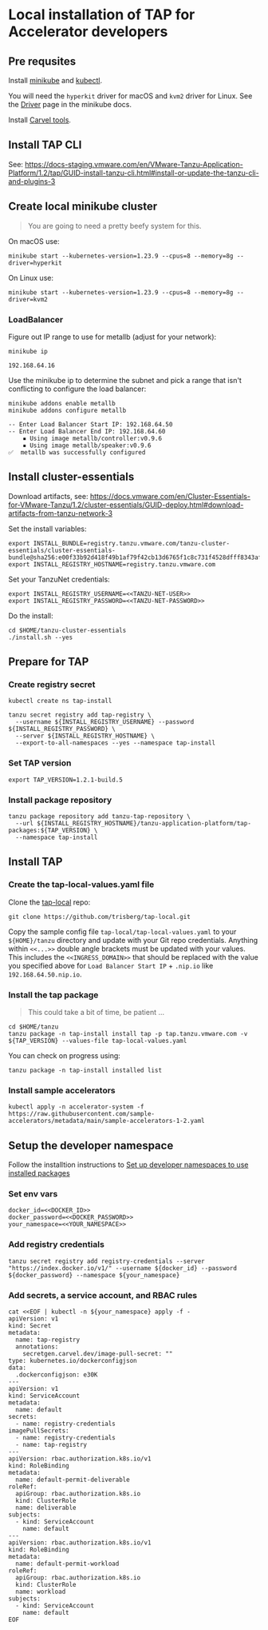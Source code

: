 # Local installation of TAP for Accelerator developers

## Pre requsites

Install [minikube](https://minikube.sigs.k8s.io/docs/start/) and [kubectl](https://kubernetes.io/docs/tasks/tools/#kubectl).

You will need the `hyperkit` driver for macOS and `kvm2` driver for Linux. See the [Driver](https://minikube.sigs.k8s.io/docs/drivers/) page in the minikube docs.

Install [Carvel tools](https://carvel.dev/#install).

## Install TAP CLI

See: https://docs-staging.vmware.com/en/VMware-Tanzu-Application-Platform/1.2/tap/GUID-install-tanzu-cli.html#install-or-update-the-tanzu-cli-and-plugins-3

## Create local minikube cluster

> You are going to need a pretty beefy system for this.

On macOS use:

```
minikube start --kubernetes-version=1.23.9 --cpus=8 --memory=8g --driver=hyperkit
```

On Linux use:

```
minikube start --kubernetes-version=1.23.9 --cpus=8 --memory=8g --driver=kvm2
```

### LoadBalancer

Figure out IP range to use for metallb (adjust for your network):

```
minikube ip
```

```
192.168.64.16
```

Use the minikube ip to determine the subnet and pick a range that isn't conflicting to configure the load balancer:

```
minikube addons enable metallb
minikube addons configure metallb
```

```
-- Enter Load Balancer Start IP: 192.168.64.50
-- Enter Load Balancer End IP: 192.168.64.60
    ▪ Using image metallb/controller:v0.9.6
    ▪ Using image metallb/speaker:v0.9.6
✅  metallb was successfully configured
```

## Install cluster-essentials

Download artifacts, see: https://docs.vmware.com/en/Cluster-Essentials-for-VMware-Tanzu/1.2/cluster-essentials/GUID-deploy.html#download-artifacts-from-tanzu-network-3

Set the install variables:

```
export INSTALL_BUNDLE=registry.tanzu.vmware.com/tanzu-cluster-essentials/cluster-essentials-bundle@sha256:e00f33b92d418f49b1af79f42cb13d6765f1c8c731f4528dfff8343af042dc3e
export INSTALL_REGISTRY_HOSTNAME=registry.tanzu.vmware.com
```

Set your TanzuNet credentials:

```
export INSTALL_REGISTRY_USERNAME=<<TANZU-NET-USER>>
export INSTALL_REGISTRY_PASSWORD=<<TANZU-NET-PASSWORD>>
```

Do the install:

```
cd $HOME/tanzu-cluster-essentials
./install.sh --yes
```

## Prepare for TAP

### Create registry secret

```
kubectl create ns tap-install
```

```
tanzu secret registry add tap-registry \
  --username ${INSTALL_REGISTRY_USERNAME} --password ${INSTALL_REGISTRY_PASSWORD} \
  --server ${INSTALL_REGISTRY_HOSTNAME} \
  --export-to-all-namespaces --yes --namespace tap-install
```

### Set TAP version

```
export TAP_VERSION=1.2.1-build.5
```

### Install package repository

```
tanzu package repository add tanzu-tap-repository \
  --url ${INSTALL_REGISTRY_HOSTNAME}/tanzu-application-platform/tap-packages:${TAP_VERSION} \
  --namespace tap-install
```

## Install TAP

### Create the tap-local-values.yaml file

Clone the [tap-local](https://github.com/trisberg/tap-local) repo:

```
git clone https://github.com/trisberg/tap-local.git
```

Copy the sample config file `tap-local/tap-local-values.yaml` to your `${HOME}/tanzu` directory and update with your Git repo credentials. Anything within `<<...>>` double angle brackets must be updated with your values. This includes the `<<INGRESS_DOMAIN>>` that should be replaced with the value you specified above for `Load Balancer Start IP` + `.nip.io` like `192.168.64.50.nip.io`.

### Install the tap package

> This could take a bit of time, be patient ...

```
cd $HOME/tanzu
tanzu package -n tap-install install tap -p tap.tanzu.vmware.com -v ${TAP_VERSION} --values-file tap-local-values.yaml
```

You can check on progress using:

```
tanzu package -n tap-install installed list
```

### Install sample accelerators

```
kubectl apply -n accelerator-system -f https://raw.githubusercontent.com/sample-accelerators/metadata/main/sample-accelerators-1-2.yaml
```

## Setup the developer namespace

Follow the installtion instructions to [Set up developer namespaces to use installed packages](https://docs.vmware.com/en/VMware-Tanzu-Application-Platform/1.2/tap/GUID-set-up-namespaces.html)

### Set env vars

```
docker_id=<<DOCKER_ID>>
docker_password=<<DOCKER_PASSWORD>>
your_namespace=<<YOUR_NAMESPACE>>
```

### Add registry credentials

```
tanzu secret registry add registry-credentials --server "https://index.docker.io/v1/" --username ${docker_id} --password ${docker_password} --namespace ${your_namespace}
```

### Add secrets, a service account, and RBAC rules

```
cat <<EOF | kubectl -n ${your_namespace} apply -f -
apiVersion: v1
kind: Secret
metadata:
  name: tap-registry
  annotations:
    secretgen.carvel.dev/image-pull-secret: ""
type: kubernetes.io/dockerconfigjson
data:
  .dockerconfigjson: e30K
---
apiVersion: v1
kind: ServiceAccount
metadata:
  name: default
secrets:
  - name: registry-credentials
imagePullSecrets:
  - name: registry-credentials
  - name: tap-registry
---
apiVersion: rbac.authorization.k8s.io/v1
kind: RoleBinding
metadata:
  name: default-permit-deliverable
roleRef:
  apiGroup: rbac.authorization.k8s.io
  kind: ClusterRole
  name: deliverable
subjects:
  - kind: ServiceAccount
    name: default
---
apiVersion: rbac.authorization.k8s.io/v1
kind: RoleBinding
metadata:
  name: default-permit-workload
roleRef:
  apiGroup: rbac.authorization.k8s.io
  kind: ClusterRole
  name: workload
subjects:
  - kind: ServiceAccount
    name: default
EOF
```

